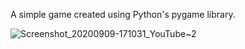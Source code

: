A simple game created using Python's pygame library.

![Screenshot_20200909-171031_YouTube~2](https://user-images.githubusercontent.com/67534990/92593926-97f03a80-f2bf-11ea-920c-86aac73207b5.jpg)
